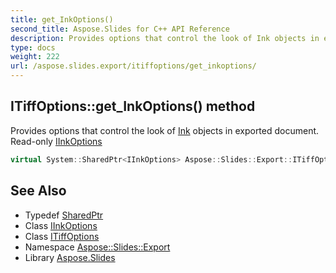 ```yaml
---
title: get_InkOptions()
second_title: Aspose.Slides for C++ API Reference
description: Provides options that control the look of Ink objects in exported document. Read-only IInkOptions
type: docs
weight: 222
url: /aspose.slides.export/itiffoptions/get_inkoptions/
---
```

## ITiffOptions::get_InkOptions() method


Provides options that control the look of [Ink](../../../aspose.slides.ink/) objects in exported document. Read-only [IInkOptions](../../iinkoptions/)

```cpp
virtual System::SharedPtr<IInkOptions> Aspose::Slides::Export::ITiffOptions::get_InkOptions()=0
```

## See Also

* Typedef [SharedPtr](../../../system/sharedptr/)
* Class [IInkOptions](../../iinkoptions/)
* Class [ITiffOptions](../)
* Namespace [Aspose::Slides::Export](../../)
* Library [Aspose.Slides](../../../)